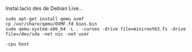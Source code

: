 Instal.lacio des de Debian Live...

```
sudo apt-get install qemu ovmf
cp /usr/share/qemu/OVMF.fd bios.bin
sudo qemu-system-x86_64 -L . -curses -drive file=miniroot63.fs -drive file=/dev/sda -net nic -net user
```
```
-cpu host
```
